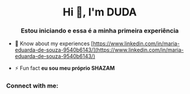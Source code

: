 <h1 align="center">Hi 👋, I'm DUDA</h1>
<h3 align="center">Estou iniciando e essa é a minha primeira experiência</h3>

- 📄 Know about my experiences [https://www.linkedin.com/in/maria-eduarda-de-souza-9540b6143/](https://www.linkedin.com/in/maria-eduarda-de-souza-9540b6143/)

- ⚡ Fun fact **eu sou meu próprio SHAZAM**

<h3 align="left">Connect with me:</h3>
<p align="left">
</p>